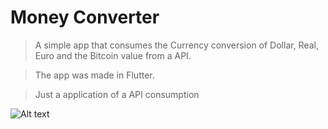 # Money Converter

> A simple app that consumes the Currency conversion of Dollar, Real, Euro and the Bitcoin value from a API. 

> The app was made in Flutter.

> Just a application of a API consumption

![Alt text](images/Main_Example?raw=true "Main Screen")